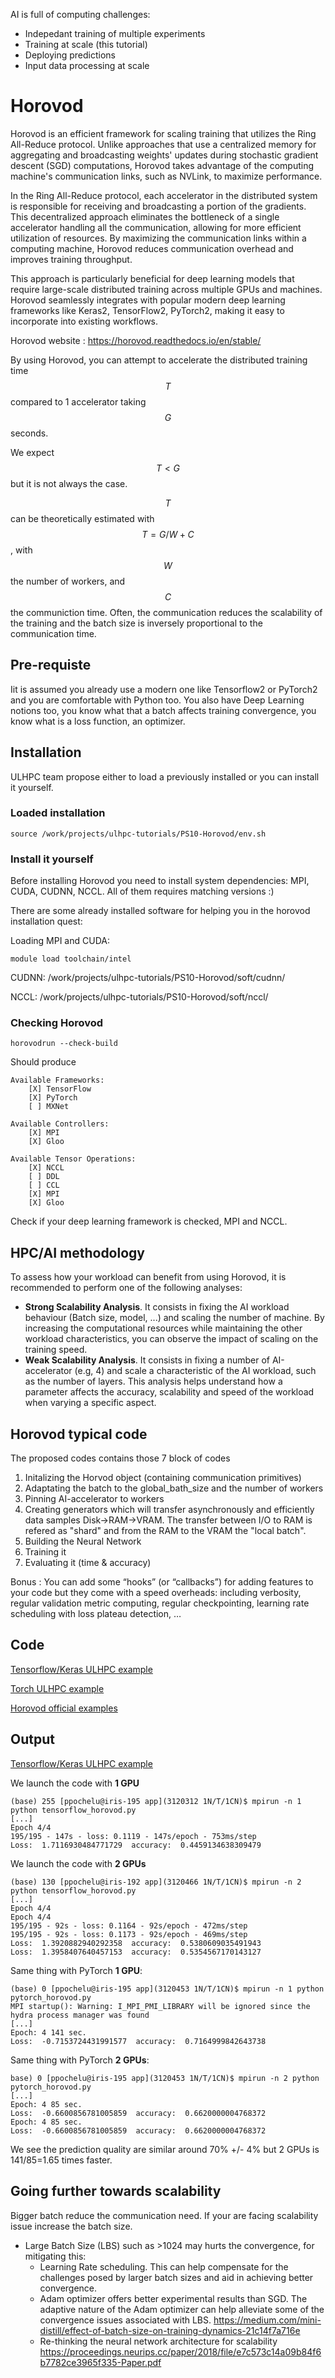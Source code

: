 AI is full of computing challenges:
* Indepedant training of multiple experiments
* Training at scale (this tutorial)
* Deploying predictions
* Input data processing at scale

# Horovod

Horovod is an efficient framework for scaling training that utilizes the Ring All-Reduce protocol. Unlike approaches that use a centralized memory for aggregating and broadcasting weights' updates during stochastic gradient descent (SGD) computations, Horovod takes advantage of the computing machine's communication links, such as NVLink, to maximize performance.

In the Ring All-Reduce protocol, each accelerator in the distributed system is responsible for receiving and broadcasting a portion of the gradients. This decentralized approach eliminates the bottleneck of a single accelerator handling all the communication, allowing for more efficient utilization of resources. By maximizing the communication links within a computing machine, Horovod reduces communication overhead and improves training throughput.

This approach is particularly beneficial for deep learning models that require large-scale distributed training across multiple GPUs and machines. Horovod seamlessly integrates with popular modern deep learning frameworks like Keras2, TensorFlow2, PyTorch2, making it easy to incorporate into existing workflows.

Horovod website : https://horovod.readthedocs.io/en/stable/


By using Horovod, you can attempt to accelerate the distributed training time $$T$$ compared to 1 accelerator taking $$G$$ seconds. 

We expect $$T < G$$ but it is not always the case.

$$T$$ can be theoretically estimated with $$T=G/W+C$$, with $$W$$ the number of workers, and $$C$$ the communiction time. Often, the communication reduces the scalability of the training and the batch size is inversely proportional to the  communication time.




## Pre-requiste
Iit is assumed you already use a modern one like Tensorflow2 or PyTorch2 and you are comfortable with Python too. You also have Deep Learning notions too, you know what that a batch affects training convergence, you know what is a loss function, an optimizer.


## Installation

ULHPC team propose either to load a previously installed or you can install it yourself. 

### Loaded installation
```console
source /work/projects/ulhpc-tutorials/PS10-Horovod/env.sh
```

### Install it yourself

Before installing Horovod you need to install system dependencies: MPI, CUDA, CUDNN, NCCL. All of them requires matching versions :)

There are some already installed software for helping you in the horovod installation quest:

Loading MPI and CUDA:
```console
module load toolchain/intel
```
CUDNN:
/work/projects/ulhpc-tutorials/PS10-Horovod/soft/cudnn/

NCCL:
/work/projects/ulhpc-tutorials/PS10-Horovod/soft/nccl/

### Checking Horovod

```console
horovodrun --check-build
```

Should produce

```console
Available Frameworks:
    [X] TensorFlow
    [X] PyTorch
    [ ] MXNet

Available Controllers:
    [X] MPI
    [X] Gloo

Available Tensor Operations:
    [X] NCCL
    [ ] DDL
    [ ] CCL
    [X] MPI
    [X] Gloo
```

Check if your deep learning framework is checked, MPI and NCCL.

## HPC/AI methodology

To assess how your workload can benefit from using Horovod, it is recommended to perform one of the following analyses:
* **Strong Scalability Analysis**. It consists in fixing the AI workload behaviour (Batch size, model, ...) and scaling the number of machine. By increasing the computational resources while maintaining the other workload characteristics, you can observe the impact of scaling on the training speed.
* **Weak Scalability Analysis**. It consists in fixing a number of AI-accelerator (e.g, 4) and scale a characteristic of the AI workload, such as the number of layers. This analysis helps understand how a parameter affects the accuracy, scalability and speed of the workload when varying a specific aspect.

## Horovod typical code

The proposed codes contains those 7 block of codes
1. Initalizing the Horvod object (containing communication primitives)
1. Adaptating the batch to the global_bath_size and the number of workers
1. Pinning AI-accelerator to workers
1. Creating generators which will transfer asynchronously and efficiently data samples Disk->RAM->VRAM. The transfer between I/O to RAM is refered as "shard" and from the RAM to the VRAM the "local batch".
1. Building the Neural Network
1. Training it
1. Evaluating it (time & accuracy)


Bonus : You can add some “hooks” (or “callbacks”) for adding features to your code but they come with a speed overheads: including verbosity, regular validation metric computing, regular checkpointing, learning rate scheduling with loss plateau detection, … 

## Code
[Tensorflow/Keras ULHPC example](tensorflow_horovod.py)

[Torch ULHPC example](torch_horovod.py)

[Horovod official examples](https://github.com/horovod/horovod/tree/master/examples)


## Output

[Tensorflow/Keras ULHPC example](tensorflow_horovod.py)

We launch the code with **1 GPU**

```console
(base) 255 [ppochelu@iris-195 app](3120312 1N/T/1CN)$ mpirun -n 1 python tensorflow_horovod.py
[...]
Epoch 4/4
195/195 - 147s - loss: 0.1119 - 147s/epoch - 753ms/step
Loss:  1.7116930484771729  accuracy:  0.4459134638309479
```


We launch the code with **2 GPUs**

```console
(base) 130 [ppochelu@iris-192 app](3120466 1N/T/1CN)$ mpirun -n 2 python tensorflow_horovod.py
[...]
Epoch 4/4
Epoch 4/4
195/195 - 92s - loss: 0.1164 - 92s/epoch - 472ms/step
195/195 - 92s - loss: 0.1173 - 92s/epoch - 469ms/step
Loss:  1.3920882940292358  accuracy:  0.5380609035491943
Loss:  1.3958407640457153  accuracy:  0.5354567170143127
```




Same thing with PyTorch **1 GPU**:

```console
(base) 0 [ppochelu@iris-195 app](3120453 1N/T/1CN)$ mpirun -n 1 python pytorch_horovod.py
MPI startup(): Warning: I_MPI_PMI_LIBRARY will be ignored since the hydra process manager was found
[...]
Epoch: 4 141 sec.
Loss:  -0.7153724431991577  accuracy:  0.7164999842643738
```

Same thing with PyTorch **2 GPUs**:
```console
base) 0 [ppochelu@iris-195 app](3120453 1N/T/1CN)$ mpirun -n 2 python pytorch_horovod.py
[...]
Epoch: 4 85 sec.
Loss:  -0.6600856781005859  accuracy:  0.6620000004768372
Epoch: 4 85 sec.
Loss:  -0.6600856781005859  accuracy:  0.6620000004768372
```

We see the prediction quality are similar around 70% +/- 4% but 2 GPUs is 141/85=1.65 times faster.

## Going further towards scalability

Bigger batch reduce the communication need. If your are facing scalability issue increase the batch size.

* Large Batch Size (LBS) such as >1024 may hurts the convergence, for mitigating this: 
    *  Learning Rate scheduling. This can help compensate for the challenges posed by larger batch sizes and aid in achieving better convergence.
    *  Adam optimizer offers better experimental results than SGD. The adaptive nature of the Adam optimizer can help alleviate some of the convergence issues associated with LBS. https://medium.com/mini-distill/effect-of-batch-size-on-training-dynamics-21c14f7a716e
    *  Re-thinking the neural network architecture for scalability https://proceedings.neurips.cc/paper/2018/file/e7c573c14a09b84f6b7782ce3965f335-Paper.pdf

